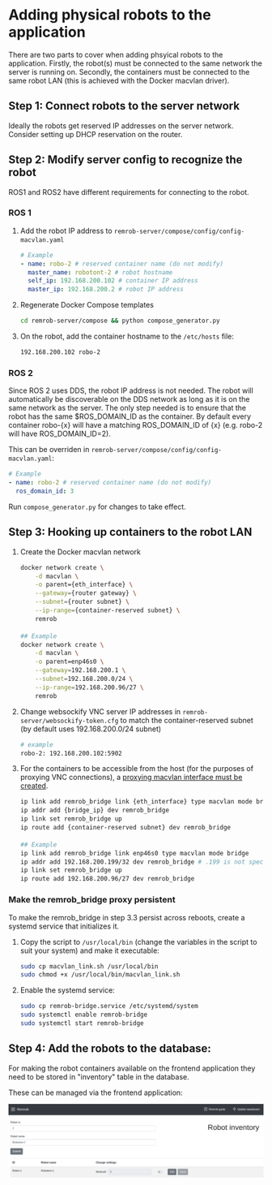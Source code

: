 # Adding physical robots to the application

There are two parts to cover when adding phsyical robots to the application.
Firstly, the robot(s) must be connected to the same network the server is running on. Secondly, the containers must be connected to the same robot LAN (this is achieved with the Docker macvlan driver).

## Step 1: Connect robots to the server network

Ideally the robots get reserved IP addresses on the server network. Consider setting up DHCP reservation on the router.

## Step 2: Modify server config to recognize the robot

ROS1 and ROS2 have different requirements for connecting to the robot.

### ROS 1

1. Add the robot IP address to `remrob-server/compose/config/config-macvlan.yaml`

	```yaml
	# Example
	- name: robo-2 # reserved container name (do not modify)
	  master_name: robotont-2 # robot hostname
	  self_ip: 192.168.200.102 # container IP address
	  master_ip: 192.168.200.2 # robot IP address
	```

2. Regenerate Docker Compose templates

	```bash
	cd remrob-server/compose && python compose_generator.py
	```

3. On the robot, add the container hostname to the `/etc/hosts` file:

	```bash
	192.168.200.102 robo-2
	```

### ROS 2

Since ROS 2 uses DDS, the robot IP address is not needed. The robot will automatically be discoverable on the DDS network as long as it is on the same network as the server.
The only step needed is to ensure that the robot has the same $ROS_DOMAIN_ID as the container. By default every container robo-{x} will have a matching ROS_DOMAIN_ID of {x} (e.g. robo-2 will have ROS_DOMAIN_ID=2).

This can be overriden in `remrob-server/compose/config/config-macvlan.yaml`:

```yaml
# Example
- name: robo-2 # reserved container name (do not modify)
  ros_domain_id: 3
```

Run `compose_generator.py` for changes to take effect.

## Step 3: Hooking up containers to the robot LAN

1. Create the Docker macvlan network

	```bash
	docker network create \
		-d macvlan \
		-o parent={eth_interface} \
		--gateway={router gateway} \
		--subnet={router subnet} \
		--ip-range={container-reserved subnet} \
		remrob

	## Example
	docker network create \
		-d macvlan \
		-o parent=enp46s0 \
		--gateway=192.168.200.1 \
		--subnet=192.168.200.0/24 \
		--ip-range=192.168.200.96/27 \
		remrob
	```

2. Change websockify VNC server IP addresses in `remrob-server/websockify-token.cfg` to match the container-reserved subnet (by default uses 192.168.200.0/24 subnet)

	```bash
	# example
	robo-2: 192.168.200.102:5902
	```

3. For the containers to be accessible from the host (for the purposes of proxying VNC connections), a [proxying macvlan interface must be created](https://blog.oddbit.com/post/2018-03-12-using-docker-macvlan-networks/).

	```bash
	ip link add remrob_bridge link {eth_interface} type macvlan mode bridge
	ip addr add {bridge_ip} dev remrob_bridge
	ip link set remrob_bridge up
	ip route add {container-reserved subnet} dev remrob_bridge

	## Example
	ip link add remrob_bridge link enp46s0 type macvlan mode bridge
	ip addr add 192.168.200.199/32 dev remrob_bridge # .199 is not special, can be set to anything free within the subnet
	ip link set remrob_bridge up
	ip route add 192.168.200.96/27 dev remrob_bridge
	```

### Make the remrob_bridge proxy persistent

To make the remrob_bridge in step 3.3 persist across reboots, create a systemd service that initializes it.

1. Copy the script to `/usr/local/bin` (change the variables in the script to suit your system) and make it executable:

	```bash
	sudo cp macvlan_link.sh /usr/local/bin
	sudo chmod +x /usr/local/bin/macvlan_link.sh
	```

2. Enable the systemd service:

	```bash
	sudo cp remrob-bridge.service /etc/systemd/system
	sudo systemctl enable remrob-bridge
	sudo systemctl start remrob-bridge
	```

## Step 4: Add the robots to the database:

For making the robot containers available on the frontend application they need to be stored in "inventory" table in the database.

These can be managed via the frontend application:

![Robot inventory frontend](img/robot-inventory.png)